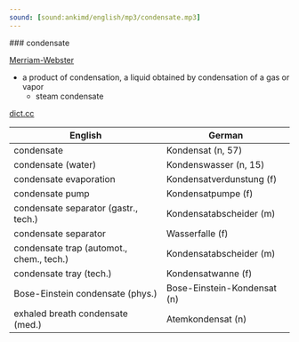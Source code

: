 ```yaml
---
sound: [sound:ankimd/english/mp3/condensate.mp3]
---
```


\### condensate

[Merriam-Webster](https://www.merriam-webster.com/dictionary/condensate)

- a product of condensation, a liquid obtained by condensation of a gas or vapor
    - steam condensate

[dict.cc](https://www.dict.cc/condensate)

| English        | German       |
| -------------- | ------------ |
| condensate | Kondensat (n, 57) |
| condensate (water) | Kondenswasser (n, 15) |
| condensate evaporation | Kondensatverdunstung (f) |
| condensate pump | Kondensatpumpe (f) |
| condensate separator (gastr., tech.) | Kondensatabscheider (m) |
| condensate separator | Wasserfalle (f) |
| condensate trap (automot., chem., tech.) | Kondensatabscheider (m) |
| condensate tray (tech.) | Kondensatwanne (f) |
| Bose-Einstein condensate <BEC> (phys.) | Bose-Einstein-Kondensat <BEK> (n) |
| exhaled breath condensate (med.) | Atemkondensat (n) |

